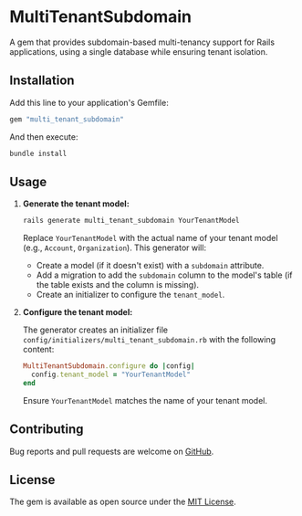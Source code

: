 # MultiTenantSubdomain

A gem that provides subdomain-based multi-tenancy support for Rails applications, using a single database while ensuring tenant isolation.

## Installation

Add this line to your application's Gemfile:

```ruby
gem "multi_tenant_subdomain"
```

And then execute:

```bash
bundle install
```

## Usage

1.  **Generate the tenant model:**

    ```bash
    rails generate multi_tenant_subdomain YourTenantModel
    ```

    Replace `YourTenantModel` with the actual name of your tenant model (e.g., `Account`, `Organization`). This generator will:

    - Create a model (if it doesn't exist) with a `subdomain` attribute.
    - Add a migration to add the `subdomain` column to the model's table (if the table exists and the column is missing).
    - Create an initializer to configure the `tenant_model`.

2.  **Configure the tenant model:**

    The generator creates an initializer file `config/initializers/multi_tenant_subdomain.rb` with the following content:

    ```ruby
    MultiTenantSubdomain.configure do |config|
      config.tenant_model = "YourTenantModel"
    end
    ```

    Ensure `YourTenantModel` matches the name of your tenant model.

## Contributing

Bug reports and pull requests are welcome on [GitHub](https://github.com/sharvy/multi_tenant_subdomain).

## License

The gem is available as open source under the [MIT License](https://opensource.org/licenses/MIT).
